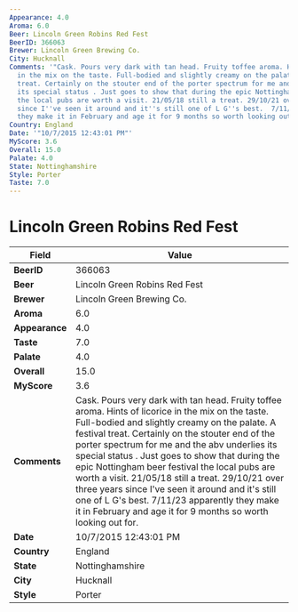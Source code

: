```yaml
---
Appearance: 4.0
Aroma: 6.0
Beer: Lincoln Green Robins Red Fest
BeerID: 366063
Brewer: Lincoln Green Brewing Co.
City: Hucknall
Comments: '"Cask. Pours very dark with tan head. Fruity toffee aroma. Hints of licorice
  in the mix on the taste. Full-bodied and slightly creamy on the palate. A festival
  treat. Certainly on the stouter end of the porter spectrum for me and the abv underlies
  its special status . Just goes to show that during the epic Nottingham beer festival
  the local pubs are worth a visit. 21/05/18 still a treat. 29/10/21 over three years
  since I''ve seen it around and it''s still one of L G''s best.  7/11/23 apparently
  they make it in February and age it for 9 months so worth looking out for."'
Country: England
Date: '"10/7/2015 12:43:01 PM"'
MyScore: 3.6
Overall: 15.0
Palate: 4.0
State: Nottinghamshire
Style: Porter
Taste: 7.0
---
```


# Lincoln Green Robins Red Fest

| Field         | Value |
|---------------|-------|
| **BeerID** | 366063 |
| **Beer** | Lincoln Green Robins Red Fest |
| **Brewer** | Lincoln Green Brewing Co. |
| **Aroma** | 6.0 |
| **Appearance** | 4.0 |
| **Taste** | 7.0 |
| **Palate** | 4.0 |
| **Overall** | 15.0 |
| **MyScore** | 3.6 |
| **Comments** | Cask. Pours very dark with tan head. Fruity toffee aroma. Hints of licorice in the mix on the taste. Full-bodied and slightly creamy on the palate. A festival treat. Certainly on the stouter end of the porter spectrum for me and the abv underlies its special status . Just goes to show that during the epic Nottingham beer festival the local pubs are worth a visit. 21/05/18 still a treat. 29/10/21 over three years since I've seen it around and it's still one of L G's best.  7/11/23 apparently they make it in February and age it for 9 months so worth looking out for. |
| **Date** | 10/7/2015 12:43:01 PM |
| **Country** | England |
| **State** | Nottinghamshire |
| **City** | Hucknall |
| **Style** | Porter |
